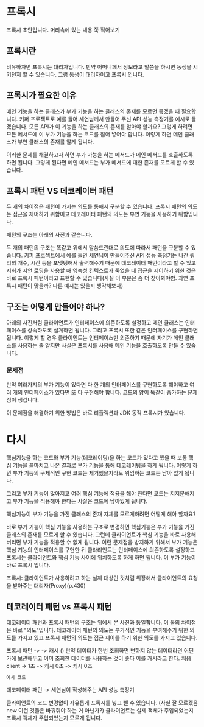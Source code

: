 # 프록시

프록시 초안입니다. 머리속에 있는 내용 쭉 적어보기

## 프록시란
비유하자면 프록시는 대리자입니다. 만약 어머니께서 장보라고 말씀을 하시면 동생을 시키던지 할 수 있습니다. 그럼 동생이 대리자이고 프록시 입니다. 


## 프록시가 필요한 이유
메인 기능을 하는 클래스가 부가 기능을 하는 클래스의 존재를 모르면 좋겠을 때 필요합니다. 키퍼 프로젝트로 예를 들어 세연님께서 만들어 주신 API 성능 측정기를 예시로 들겠습니다. 모든 API가 이 기능을 하는 클래스의 존재를 알아야 할까요? 그렇게 하려면 모든 메서드에 이 부가 기능을 하는 코드를 집어 넣어야 합니다. 이렇게 하면 메인 클래스가 부연 클래스의 존재를 알게 됩니다.

이러한 문제를 해결하고자 하면 부가 가능을 하는 메서드가 메인 메서드를 호출하도록 하면 됩니다. 그렇게 된다면 메인 메서드는 부가 메서드에 대한 존재를 모르게 할 수 있습니다.

## 프록시 패턴 VS 데코레이터 패턴
두 개의 차이점은 패턴이 가지는 의도를 통해서 구분할 수 있습니다. 프록시 패턴의 의도는 접근을 제어하기 위함이고 데코레이터 패턴의 의도는 부연 기능을 사용하기 위함입니다.

패턴의 구조는 아래의 사진과 같습니다.

두 개의 패턴의 구조는 똑같고 위에서 말씀드린대로 의도에 따라서 패턴을 구분할 수 있습니다. 키퍼 프로젝트에서 예를 들면 세연님이 만들어주신 API 성능 측정기는 나간 쿼리의 개수, 시간 등을 포맷팅해서 출력해주기 때문에 데코레이터 패턴이라고 할 수 있고 저희가 지연 로딩을 사용할 때 영속성 컨텍스트가 죽었을 때 접근을 제어하기 위한 것은 바로 프록시 패턴이라고 표현할 수 있습니다(사실 이 부분은 좀 더 찾아봐야함. 과연 프록시 패턴이 맞을까? 다른 예시는 있을지 생각해보자)

## 구조는 어떻게 만들어야 하나?
아래의 사진처럼 클라이언트가 인터페이스에 의존하도록 설정하고 메인 클래스는 인터페이스를 상속하도록 설계하면 됩니다. 그리고 프록시 또한 같은 인터페이스를 구현하면 됩니다. 이렇게 할 경우 클라이언트는 인터페이스만 의존하기 때문에 자기가 메인 클래스를 사용하는 줄 알지만 사실은 프록시를 사용해 메인 기능을 호출하도록 만들 수 있습니다.

### 문제점
만약 여러가지의 부가 기능이 있다면 다 한 개의 인터페이스를 구현하도록 해야하고 여러 개의 인터페이스가 있다면 또 다 구현해야 합니다. 코드의 양이 똑같이 증가하는 문제점이 생깁니다.

이 문제점을 해결하기 위한 방법은 바로 리플랙션과 JDK 동적 프록시가 있습니다.


# 다시
핵심기능을 하는 코드와 부가 기능(데코레이팅)을 하는 코드가 있다고 했을 때 보통 핵심 기능을 끝마치고 나온 결과로 부가 기능을 통해 데코레이팅을 하게 됩니다. 이렇게 하면 부가 기능의 구체적인 구현 코드는 제거했을지라도 위임하는 코드는 남아 있게 됩니다. 

그리고 부가 기능이 많아지고 여러 핵심 기능에 적용을 해야 한다면 코드는 지저분해지고 부가 기능을 적용해야 한다는 사실은 코드에 남아있게 됩니다.

핵심기능이 부가 기능을 가진 클래스의 존재 자체를 모르게하려면 어떻게 해야 할까요?

바로 부가 기능이 핵심 기능을 사용하는 구조로 변경하면 핵심기능은 부가 기능을 가진 클래스의 존재를 모르게 할 수 있습니다. 그런데 클라이언트가 핵심 기능을 바로 사용해버리면 부가 기능을 적용할 수 없게 됩니다. 이런 문제점을 방지하기 위해서 부가 기능은 핵심 기능의 인터페이스를 구현한 뒤 클라리언트는 인터페이스에 의존하도록 설정하고 프록시는 클라이언트와 핵심 기능 사이에 위치하도록 하게 하면 됩니다. 이 부가 기능이 바로 프록시 입니다.

프록시: 클라이언트가 사용하려고 하는 실제 대상인 것처럼 위장해서 클라이언트의 요청을 받아주는 대리자(Proxy)(p.430)


## 데코레이터 패턴 vs 프록시 패턴
데코레이터 패턴과 프록시 패턴의 구조는 위에서 본 사진과 동일합니다. 이 둘의 차이점은 바로 "의도"입니다. 데코레이터 패턴의 의도는 부가적인 기능을 부여해주기 위한 의도를 가지고 있고 프록시 패턴의 의도는 접근 제어를 하기 위한 의도를 가지고 있습니다.

프록시 패턴 ->  -> 캐시 ()
만약 데이터가 한번 조회하면 변하지 않는 데이터라면 어딘가에 보관해두고 이미 조회한 데이터를 사용하는 것이 좋다 이를 캐시라고 한다.
처음 client -> 1초 -> 캐시 0초 -> 캐시 0초
~~~java
예시 코드
~~~


데코페이터 패턴 -> 세연님이 작성해주는 API 성능 측정기


클라이언트의 코드 변경없이 자유롭게 프록시를 넣고 뺄 수 있습니다. (사실 잘 모르겠음 new 이런 것들은 바꿔줘야 하는 거 아닌가?)
클라이언트는 실제 객체가 주입되었는지 프록시 객체가 주입되었는지 모르게 됩니다.

